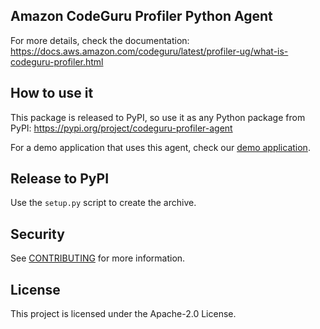 ## Amazon CodeGuru Profiler Python Agent

For more details, check the documentation: https://docs.aws.amazon.com/codeguru/latest/profiler-ug/what-is-codeguru-profiler.html

## How to use it

This package is released to PyPI, so use it as any Python package from PyPI: https://pypi.org/project/codeguru-profiler-agent

For a demo application that uses this agent, check our [demo application](https://github.com/aws-samples/aws-codeguru-profiler-python-demo-application).

## Release to PyPI

Use the `setup.py` script to create the archive.

## Security

See [CONTRIBUTING](CONTRIBUTING.md#security-issue-notifications) for more information.

## License

This project is licensed under the Apache-2.0 License.

